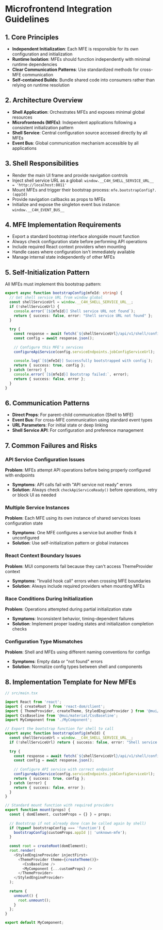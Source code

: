 # Microfrontend Integration Guidelines

## 1. Core Principles

- **Independent Initialization**: Each MFE is responsible for its own configuration and initialization
- **Runtime Isolation**: MFEs should function independently with minimal runtime dependencies
- **Clear Communication Patterns**: Use standardized methods for cross-MFE communication
- **Self-contained Builds**: Bundle shared code into consumers rather than relying on runtime resolution

## 2. Architecture Overview

- **Shell Application**: Orchestrates MFEs and exposes minimal global resources
- **Microfrontends (MFEs)**: Independent applications following a consistent initialization pattern
- **Shell Service**: Central configuration source accessed directly by all MFEs
- **Event Bus**: Global communication mechanism accessible by all applications

## 3. Shell Responsibilities

- Render the main UI frame and provide navigation controls
- Inject shell service URL as a global: `window.__C4H_SHELL_SERVICE_URL__ = 'http://localhost:8011'`
- Mount MFEs and trigger their bootstrap process: `mfe.bootstrapConfig?.(appId)`
- Provide navigation callbacks as props to MFEs
- Initialize and expose the singleton event bus instance: `window.__C4H_EVENT_BUS__`

## 4. MFE Implementation Requirements

- Export a standard bootstrap interface alongside mount function
- Always check configuration state before performing API operations
- Include required React context providers when mounting
- Handle cases where configuration isn't immediately available
- Manage internal state independently of other MFEs

## 5. Self-Initialization Pattern

All MFEs must implement this bootstrap pattern:

```typescript
export async function bootstrapConfig(mfeId: string) {
  // Get shell service URL from window global
  const shellServiceUrl = window.__C4H_SHELL_SERVICE_URL__;
  if (!shellServiceUrl) {
    console.error(`[${mfeId}] Shell service URL not found`);
    return { success: false, error: "Shell service URL not found" };
  }
  
  try {
    const response = await fetch(`${shellServiceUrl}/api/v1/shell/configuration`);
    const config = await response.json();
    
    // Configure this MFE's services
    configureApiService(config.serviceEndpoints.jobConfigServiceUrl);
    
    console.log(`[${mfeId}] Successfully bootstrapped with config`);
    return { success: true, config };
  } catch (error) {
    console.error(`[${mfeId}] Bootstrap failed:`, error);
    return { success: false, error };
  }
}
```

## 6. Communication Patterns

- **Direct Props**: For parent-child communication (Shell to MFE)
- **Event Bus**: For cross-MFE communication using standard event types
- **URL Parameters**: For initial state or deep linking
- **Shell Service API**: For configuration and preference management

## 7. Common Failures and Risks

### API Service Configuration Issues

**Problem**: MFEs attempt API operations before being properly configured with endpoints
- **Symptoms**: API calls fail with "API service not ready" errors
- **Solution**: Always check `checkApiServiceReady()` before operations, retry or block UI as needed

### Multiple Service Instances

**Problem**: Each MFE using its own instance of shared services loses configuration state
- **Symptoms**: One MFE configures a service but another finds it unconfigured
- **Solution**: Use self-initialization pattern or global instances

### React Context Boundary Issues

**Problem**: MUI components fail because they can't access ThemeProvider context
- **Symptoms**: "Invalid hook call" errors when crossing MFE boundaries
- **Solution**: Always include required providers when mounting MFEs

### Race Conditions During Initialization

**Problem**: Operations attempted during partial initialization state
- **Symptoms**: Inconsistent behavior, timing-dependent failures
- **Solution**: Implement proper loading states and initialization completion checks

### Configuration Type Mismatches

**Problem**: Shell and MFEs using different naming conventions for configs
- **Symptoms**: Empty data or "not found" errors
- **Solution**: Normalize config types between shell and components

## 8. Implementation Template for New MFEs

```typescript
// src/main.tsx

import React from 'react';
import { createRoot } from 'react-dom/client';
import { ThemeProvider, createTheme, StyledEngineProvider } from '@mui/material/styles';
import CssBaseline from '@mui/material/CssBaseline';
import MyComponent from './MyComponent';

// Export the bootstrap function for shell to call
export async function bootstrapConfig(mfeId) {
  const shellServiceUrl = window.__C4H_SHELL_SERVICE_URL__;
  if (!shellServiceUrl) return { success: false, error: "Shell service URL not found" };
  
  try {
    const response = await fetch(`${shellServiceUrl}/api/v1/shell/configuration`);
    const config = await response.json();
    
    // Configure API service with correct endpoint
    configureApiService(config.serviceEndpoints.jobConfigServiceUrl);
    return { success: true, config };
  } catch (error) {
    return { success: false, error };
  }
}

// Standard mount function with required providers
export function mount(props) {
  const { domElement, customProps = {} } = props;
  
  // Bootstrap if not already done (can be called again by shell)
  if (typeof bootstrapConfig === 'function') {
    bootstrapConfig(customProps.appId || 'unknown-mfe');
  }
  
  const root = createRoot(domElement);
  root.render(
    <StyledEngineProvider injectFirst>
      <ThemeProvider theme={createTheme()}>
        <CssBaseline />
        <MyComponent {...customProps} />
      </ThemeProvider>
    </StyledEngineProvider>
  );
  
  return {
    unmount() {
      root.unmount();
    }
  };
}

export default MyComponent;
```